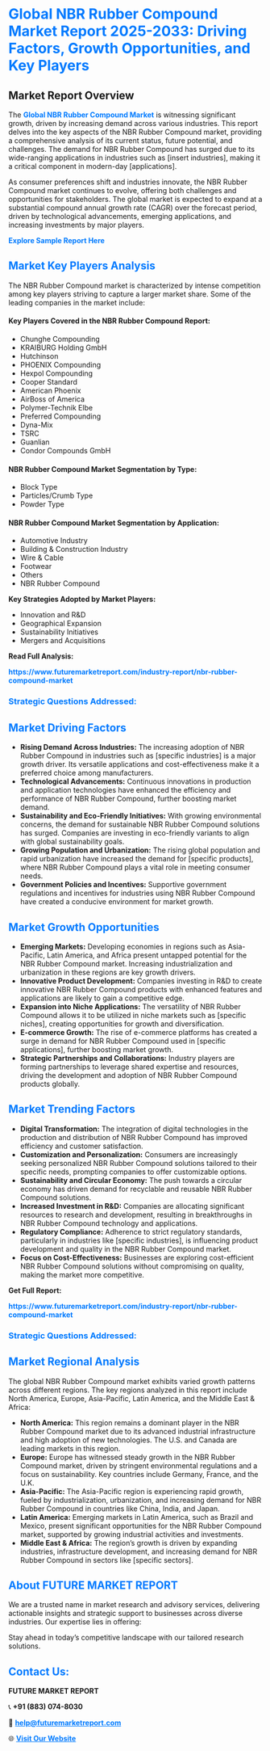 <h1 style="color: #007BFF;">Global NBR Rubber Compound Market Report 2025-2033: Driving Factors, Growth Opportunities, and Key Players</h1>

<section id="overview">
<h2>Market Report Overview</h2>
<p>The <a href="https://www.futuremarketreport.com/industry-report/nbr-rubber-compound-market" style="color: #007BFF; text-decoration: none;"><strong>Global NBR Rubber Compound Market</strong></a> is witnessing significant growth, driven by increasing demand across various industries. This report delves into the key aspects of the NBR Rubber Compound market, providing a comprehensive analysis of its current status, future potential, and challenges. The demand for NBR Rubber Compound has surged due to its wide-ranging applications in industries such as [insert industries], making it a critical component in modern-day [applications].</p>
<p>As consumer preferences shift and industries innovate, the NBR Rubber Compound market continues to evolve, offering both challenges and opportunities for stakeholders. The global market is expected to expand at a substantial compound annual growth rate (CAGR) over the forecast period, driven by technological advancements, emerging applications, and increasing investments by major players.</p>
</section>

<section id="overview">
<p><a href="https://www.futuremarketreport.com/request-sample/reportId=113324" style="color: #007BFF; text-decoration: none;"><strong>Explore Sample Report Here</strong></a></p>
</section>

<section id="key-players">
<h2 style="color: #007BFF;">Market Key Players Analysis</h2>
<p>The NBR Rubber Compound market is characterized by intense competition among key players striving to capture a larger market share. Some of the leading companies in the market include:</p>
<h4>Key Players Covered in the NBR Rubber Compound Report:</h4>
<ul><li>Chunghe Compounding</li><li>KRAIBURG Holding GmbH</li><li>Hutchinson</li><li>PHOENIX Compounding</li><li>Hexpol Compounding</li><li>Cooper Standard</li><li>American Phoenix</li><li>AirBoss of America</li><li>Polymer-Technik Elbe</li><li>Preferred Compounding</li><li>Dyna-Mix</li><li>TSRC</li><li>Guanlian</li><li>Condor Compounds GmbH</li></ul>
<h4>NBR Rubber Compound Market Segmentation by Type:</h4>
<ul><li>Block Type</li><li>Particles/Crumb Type</li><li>Powder Type</li></ul>

<h4>NBR Rubber Compound Market Segmentation by Application:</h4>
<ul><li>Automotive Industry</li><li>Building &amp; Construction Industry</li><li>Wire &amp; Cable</li><li>Footwear</li><li>Others</li><li>NBR Rubber Compound</li></ul>
<p><strong>Key Strategies Adopted by Market Players:</strong></p>
<ul>
<li>Innovation and R&D</li>
<li>Geographical Expansion</li>
<li>Sustainability Initiatives</li>
<li>Mergers and Acquisitions</li>
</ul>
</section>

<section>
<p><strong>Read Full Analysis: </strong></p><a href="https://www.futuremarketreport.com/industry-report/nbr-rubber-compound-market" style="color: #007BFF; text-decoration: none;"><strong>https://www.futuremarketreport.com/industry-report/nbr-rubber-compound-market</strong></a>
<h3 style="color: #007BFF;">Strategic Questions Addressed:</h3>
</section>

<section id="driving-factors">
<h2 style="color: #007BFF;">Market Driving Factors</h2>
<ul>
<li><strong>Rising Demand Across Industries:</strong> The increasing adoption of NBR Rubber Compound in industries such as [specific industries] is a major growth driver. Its versatile applications and cost-effectiveness make it a preferred choice among manufacturers.</li>
<li><strong>Technological Advancements:</strong> Continuous innovations in production and application technologies have enhanced the efficiency and performance of NBR Rubber Compound, further boosting market demand.</li>
<li><strong>Sustainability and Eco-Friendly Initiatives:</strong> With growing environmental concerns, the demand for sustainable NBR Rubber Compound solutions has surged. Companies are investing in eco-friendly variants to align with global sustainability goals.</li>
<li><strong>Growing Population and Urbanization:</strong> The rising global population and rapid urbanization have increased the demand for [specific products], where NBR Rubber Compound plays a vital role in meeting consumer needs.</li>
<li><strong>Government Policies and Incentives:</strong> Supportive government regulations and incentives for industries using NBR Rubber Compound have created a conducive environment for market growth.</li>
</ul>
</section>

<section id="growth-opportunities">
<h2 style="color: #007BFF;">Market Growth Opportunities</h2>
<ul>
<li><strong>Emerging Markets:</strong> Developing economies in regions such as Asia-Pacific, Latin America, and Africa present untapped potential for the NBR Rubber Compound market. Increasing industrialization and urbanization in these regions are key growth drivers.</li>
<li><strong>Innovative Product Development:</strong> Companies investing in R&D to create innovative NBR Rubber Compound products with enhanced features and applications are likely to gain a competitive edge.</li>
<li><strong>Expansion into Niche Applications:</strong> The versatility of NBR Rubber Compound allows it to be utilized in niche markets such as [specific niches], creating opportunities for growth and diversification.</li>
<li><strong>E-commerce Growth:</strong> The rise of e-commerce platforms has created a surge in demand for NBR Rubber Compound used in [specific applications], further boosting market growth.</li>
<li><strong>Strategic Partnerships and Collaborations:</strong> Industry players are forming partnerships to leverage shared expertise and resources, driving the development and adoption of NBR Rubber Compound products globally.</li>
</ul>
</section>

<section id="trending-factors">
<h2 style="color: #007BFF;">Market Trending Factors</h2>
<ul>
<li><strong>Digital Transformation:</strong> The integration of digital technologies in the production and distribution of NBR Rubber Compound has improved efficiency and customer satisfaction.</li>
<li><strong>Customization and Personalization:</strong> Consumers are increasingly seeking personalized NBR Rubber Compound solutions tailored to their specific needs, prompting companies to offer customizable options.</li>
<li><strong>Sustainability and Circular Economy:</strong> The push towards a circular economy has driven demand for recyclable and reusable NBR Rubber Compound solutions.</li>
<li><strong>Increased Investment in R&D:</strong> Companies are allocating significant resources to research and development, resulting in breakthroughs in NBR Rubber Compound technology and applications.</li>
<li><strong>Regulatory Compliance:</strong> Adherence to strict regulatory standards, particularly in industries like [specific industries], is influencing product development and quality in the NBR Rubber Compound market.</li>
<li><strong>Focus on Cost-Effectiveness:</strong> Businesses are exploring cost-efficient NBR Rubber Compound solutions without compromising on quality, making the market more competitive.</li>
</ul>
</section>

<section>
<p><strong>Get Full Report: </strong></p><a href="https://www.futuremarketreport.com/industry-report/nbr-rubber-compound-market" style="color: #007BFF; text-decoration: none;"><strong>https://www.futuremarketreport.com/industry-report/nbr-rubber-compound-market</strong></a>
<h3 style="color: #007BFF;">Strategic Questions Addressed:</h3>
</section>


<section id="regional-analysis">
<h2 style="color: #007BFF;">Market Regional Analysis</h2>
<p>The global NBR Rubber Compound market exhibits varied growth patterns across different regions. The key regions analyzed in this report include North America, Europe, Asia-Pacific, Latin America, and the Middle East & Africa:</p>
<ul>
<li><strong>North America:</strong> This region remains a dominant player in the NBR Rubber Compound market due to its advanced industrial infrastructure and high adoption of new technologies. The U.S. and Canada are leading markets in this region.</li>
<li><strong>Europe:</strong> Europe has witnessed steady growth in the NBR Rubber Compound market, driven by stringent environmental regulations and a focus on sustainability. Key countries include Germany, France, and the U.K.</li>
<li><strong>Asia-Pacific:</strong> The Asia-Pacific region is experiencing rapid growth, fueled by industrialization, urbanization, and increasing demand for NBR Rubber Compound in countries like China, India, and Japan.</li>
<li><strong>Latin America:</strong> Emerging markets in Latin America, such as Brazil and Mexico, present significant opportunities for the NBR Rubber Compound market, supported by growing industrial activities and investments.</li>
<li><strong>Middle East & Africa:</strong> The region’s growth is driven by expanding industries, infrastructure development, and increasing demand for NBR Rubber Compound in sectors like [specific sectors].</li>
</ul>
</section>

<footer>
<h2 style="color: #007BFF;">About FUTURE MARKET REPORT</h2>
<p>We are a trusted name in market research and advisory services, delivering actionable insights and strategic support to businesses across diverse industries. Our expertise lies in offering:</p>

<p>Stay ahead in today’s competitive landscape with our tailored research solutions.</p>

<h2 style="color: #007BFF;">Contact Us:</h2>
<p><strong>FUTURE MARKET REPORT</strong></p>
<p>📞 <strong>+91 (883) 074-8030</strong></p>
<p>📧 <strong><a href="mailto:help@futuremarketreport.com" style="color: #007BFF;">help@futuremarketreport.com</a></strong></p>
<p>🌐 <strong><a href="https://www.futuremarketreport.com/" style="color: #007BFF;">Visit Our Website</a></strong></p>
</footer>